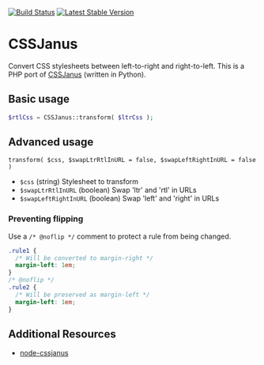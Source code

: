 [![Build Status](https://travis-ci.org/cssjanus/php-cssjanus.svg?branch=master)](https://travis-ci.org/cssjanus/php-cssjanus) [![Latest Stable Version](https://poser.pugx.org/cssjanus/cssjanus/v/stable.svg)](https://packagist.org/packages/cssjanus/cssjanus)

# CSSJanus

Convert CSS stylesheets between left-to-right and right-to-left. This is a PHP port of [CSSJanus](https://code.google.com/p/cssjanus/) (written in Python).

## Basic usage
```php
$rtlCss = CSSJanus::transform( $ltrCss );
```

## Advanced usage

``transform( $css, $swapLtrRtlInURL = false, $swapLeftRightInURL = false )``

* ``$css`` (string) Stylesheet to transform
* ``$swapLtrRtlInURL`` (boolean) Swap 'ltr' and 'rtl' in URLs
* ``$swapLeftRightInURL`` (boolean) Swap 'left' and 'right' in URLs

### Preventing flipping
Use a ```/* @noflip */``` comment to protect a rule from being changed.

```css
.rule1 {
  /* Will be converted to margin-right */
  margin-left: 1em;
}
/* @noflip */
.rule2 {
  /* Will be preserved as margin-left */
  margin-left: 1em;
}
```

## Additional Resources
* [node-cssjanus](https://github.com/cssjanus/node-cssjanus)
